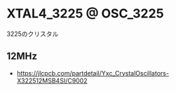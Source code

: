 
# XTAL4_3225 @ OSC_3225

3225のクリスタル

## 12MHz
 - https://jlcpcb.com/partdetail/Yxc_CrystalOscillators-X322512MSB4SI/C9002





